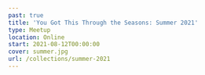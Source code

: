 ```yaml
---
past: true
title: 'You Got This Through the Seasons: Summer 2021'
type: Meetup
location: Online
start: 2021-08-12T00:00:00
cover: summer.jpg
url: /collections/summer-2021
---
```

